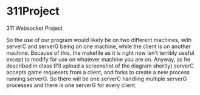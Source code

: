 # 311Project
311 Websocket Project

So the use of our program would likely be on two different machines, with serverC and serverG being on one machine,
while the client is on another machine.  Because of this, the makefile as it is right now isn't terribly useful except to modify for
use on whatever machine you are on.  Anyway, as he described in class (I'll upload a screenshot of the diagram shortly) serverC accepts game requesets
from a client, and forks to create a new process running serverG.  So there will be one serverC handling multiple serverG processes and there
is one serverG for every client.  
